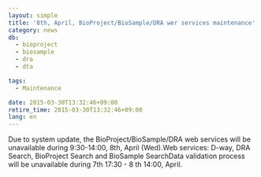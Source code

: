 ```yaml
---
layout: simple
title: '8th, April, BioProject/BioSample/DRA wer services maintenance'
category: news
db:
  - bioproject
  - biosample
  - dra
  - dta

tags:
  - Maintenance

date: 2015-03-30T13:32:46+09:00
retire_time: 2015-03-30T13:32:46+09:00
lang: en
---
```


Due to system update, the BioProject/BioSample/DRA web services will be unavailable during 9:30-14:00, 8th, April (Wed).Web services: D-way, DRA Search, BioProject Search and BioSample SearchData validation process will be unavailable during 7th 17:30 - 8 th 14:00, April.
